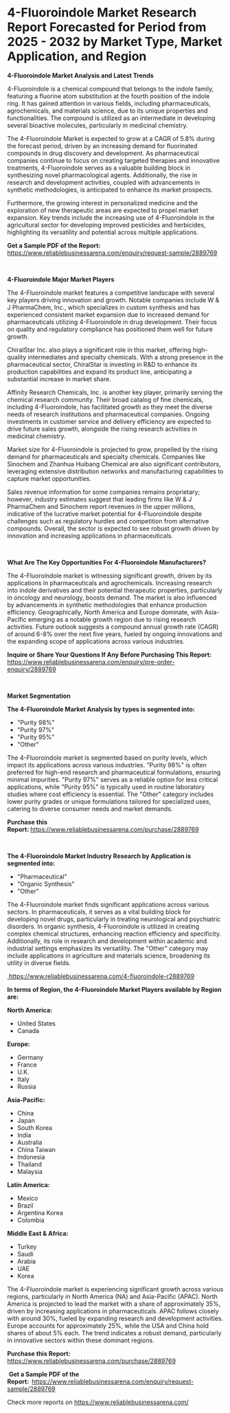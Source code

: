 <p><h1>4-Fluoroindole Market Research Report Forecasted for Period from 2025 -  2032 by Market Type, Market Application, and Region</h1></p><p><strong>4-Fluoroindole Market Analysis and Latest Trends</strong></p>
<p><p>4-Fluoroindole is a chemical compound that belongs to the indole family, featuring a fluorine atom substitution at the fourth position of the indole ring. It has gained attention in various fields, including pharmaceuticals, agrochemicals, and materials science, due to its unique properties and functionalities. The compound is utilized as an intermediate in developing several bioactive molecules, particularly in medicinal chemistry.</p><p>The 4-Fluoroindole Market is expected to grow at a CAGR of 5.8% during the forecast period, driven by an increasing demand for fluorinated compounds in drug discovery and development. As pharmaceutical companies continue to focus on creating targeted therapies and innovative treatments, 4-Fluoroindole serves as a valuable building block in synthesizing novel pharmacological agents. Additionally, the rise in research and development activities, coupled with advancements in synthetic methodologies, is anticipated to enhance its market prospects.</p><p>Furthermore, the growing interest in personalized medicine and the exploration of new therapeutic areas are expected to propel market expansion. Key trends include the increasing use of 4-Fluoroindole in the agricultural sector for developing improved pesticides and herbicides, highlighting its versatility and potential across multiple applications.</p></p>
<p><strong>Get a Sample PDF of the Report:&nbsp;</strong> <a href="https://www.reliablebusinessarena.com/enquiry/request-sample/2889769?utm_campaign=2645&utm_medium=2&utm_source=Github&utm_content=ia&utm_term=14032025&utm_id=4-fluoroindole">https://www.reliablebusinessarena.com/enquiry/request-sample/2889769</a></p>
<p>&nbsp;</p>
<p><strong>4-Fluoroindole Major Market Players</strong></p>
<p><p>The 4-Fluoroindole market features a competitive landscape with several key players driving innovation and growth. Notable companies include W & J PharmaChem, Inc., which specializes in custom synthesis and has experienced consistent market expansion due to increased demand for pharmaceuticals utilizing 4-Fluoroindole in drug development. Their focus on quality and regulatory compliance has positioned them well for future growth.</p><p>ChiralStar Inc. also plays a significant role in this market, offering high-quality intermediates and specialty chemicals. With a strong presence in the pharmaceutical sector, ChiralStar is investing in R&D to enhance its production capabilities and expand its product line, anticipating a substantial increase in market share.</p><p>Affinity Research Chemicals, Inc. is another key player, primarily serving the chemical research community. Their broad catalog of fine chemicals, including 4-Fluoroindole, has facilitated growth as they meet the diverse needs of research institutions and pharmaceutical companies. Ongoing investments in customer service and delivery efficiency are expected to drive future sales growth, alongside the rising research activities in medicinal chemistry.</p><p>Market size for 4-Fluoroindole is projected to grow, propelled by the rising demand for pharmaceuticals and specialty chemicals. Companies like Sinochem and Zhanhua Huibang Chemical are also significant contributors, leveraging extensive distribution networks and manufacturing capabilities to capture market opportunities.</p><p>Sales revenue information for some companies remains proprietary; however, industry estimates suggest that leading firms like W & J PharmaChem and Sinochem report revenues in the upper millions, indicative of the lucrative market potential for 4-Fluoroindole despite challenges such as regulatory hurdles and competition from alternative compounds. Overall, the sector is expected to see robust growth driven by innovation and increasing applications in pharmaceuticals.</p></p>
<p>&nbsp;</p>
<p><strong>What Are The Key Opportunities For 4-Fluoroindole Manufacturers?</strong></p>
<p><p>The 4-Fluoroindole market is witnessing significant growth, driven by its applications in pharmaceuticals and agrochemicals. Increasing research into indole derivatives and their potential therapeutic properties, particularly in oncology and neurology, boosts demand. The market is also influenced by advancements in synthetic methodologies that enhance production efficiency. Geographically, North America and Europe dominate, with Asia-Pacific emerging as a notable growth region due to rising research activities. Future outlook suggests a compound annual growth rate (CAGR) of around 6-8% over the next five years, fueled by ongoing innovations and the expanding scope of applications across various industries.</p></p>
<p><strong>Inquire or Share Your Questions If Any Before Purchasing This Report:</strong> <a href="https://www.reliablebusinessarena.com/enquiry/pre-order-enquiry/2889769?utm_campaign=2645&utm_medium=2&utm_source=Github&utm_content=ia&utm_term=14032025&utm_id=4-fluoroindole">https://www.reliablebusinessarena.com/enquiry/pre-order-enquiry/2889769</a></p>
<p>&nbsp;</p>
<p><strong>Market Segmentation</strong></p>
<p><strong>The 4-Fluoroindole Market Analysis by types is segmented into:</strong></p>
<p><ul><li>"Purity 98%"</li><li>"Purity 97%"</li><li>"Purity 95%"</li><li>"Other"</li></ul></p>
<p><p>The 4-Fluoroindole market is segmented based on purity levels, which impact its applications across various industries. "Purity 98%" is often preferred for high-end research and pharmaceutical formulations, ensuring minimal impurities. "Purity 97%" serves as a reliable option for less critical applications, while "Purity 95%" is typically used in routine laboratory studies where cost efficiency is essential. The "Other" category includes lower purity grades or unique formulations tailored for specialized uses, catering to diverse consumer needs and market demands.</p></p>
<p><strong>Purchase this Report:&nbsp;</strong><a href="https://www.reliablebusinessarena.com/purchase/2889769?utm_campaign=2645&utm_medium=2&utm_source=Github&utm_content=ia&utm_term=14032025&utm_id=4-fluoroindole">https://www.reliablebusinessarena.com/purchase/2889769</a></p>
<p>&nbsp;</p>
<p><strong>The 4-Fluoroindole Market Industry Research by Application is segmented into:</strong></p>
<p><ul><li>"Pharmaceutical"</li><li>"Organic Synthesis"</li><li>"Other"</li></ul></p>
<p><p>The 4-Fluoroindole market finds significant applications across various sectors. In pharmaceuticals, it serves as a vital building block for developing novel drugs, particularly in treating neurological and psychiatric disorders. In organic synthesis, 4-Fluoroindole is utilized in creating complex chemical structures, enhancing reaction efficiency and specificity. Additionally, its role in research and development within academic and industrial settings emphasizes its versatility. The "Other" category may include applications in agriculture and materials science, broadening its utility in diverse fields.</p></p>
<p><a href="https://www.reliablebusinessarena.com/4-fluoroindole-r2889769?utm_campaign=2645&utm_medium=2&utm_source=Github&utm_content=ia&utm_term=14032025&utm_id=4-fluoroindole">&nbsp;https://www.reliablebusinessarena.com/4-fluoroindole-r2889769</a></p>
<p><strong>In terms of Region, the 4-Fluoroindole Market Players available by Region are:</strong></p>
<p>
    <p> <strong> North America: </strong>
        <ul>
            <li>United States</li>
            <li>Canada</li>
        </ul>
        </p> 
    <p> <strong> Europe: </strong>
        <ul>
            <li>Germany</li>
            <li>France</li>
            <li>U.K.</li>
            <li>Italy</li>
            <li>Russia</li>
        </ul>
        </p> 
    <p> <strong> Asia-Pacific: </strong>
        <ul>
            <li>China</li>
            <li>Japan</li>
            <li>South Korea</li>
            <li>India</li>
            <li>Australia</li>
            <li>China Taiwan</li>
            <li>Indonesia</li>
            <li>Thailand</li>
            <li>Malaysia</li>
        </ul>
        </p> 
    <p> <strong> Latin America: </strong>
        <ul>
            <li>Mexico</li>
            <li>Brazil</li>
            <li>Argentina Korea</li>
            <li>Colombia</li>
        </ul>
        </p> 
    <p> <strong> Middle East & Africa: </strong>
        <ul>
            <li>Turkey</li>
            <li>Saudi</li>
            <li>Arabia</li>
            <li>UAE</li>
            <li>Korea</li>
        </ul>
    </p>
    </p>
<p><p>The 4-Fluoroindole market is experiencing significant growth across various regions, particularly in North America (NA) and Asia-Pacific (APAC). North America is projected to lead the market with a share of approximately 35%, driven by increasing applications in pharmaceuticals. APAC follows closely with around 30%, fueled by expanding research and development activities. Europe accounts for approximately 25%, while the USA and China hold shares of about 5% each. The trend indicates a robust demand, particularly in innovative sectors within these dominant regions.</p></p>
<p><strong>Purchase this Report: </strong><a href="https://www.reliablebusinessarena.com/purchase/2889769?utm_campaign=2645&utm_medium=2&utm_source=Github&utm_content=ia&utm_term=14032025&utm_id=4-fluoroindole">https://www.reliablebusinessarena.com/purchase/2889769</a></p>
<p>&nbsp;<strong>Get a Sample PDF of the Report:&nbsp;&nbsp;</strong><a href="https://www.reliablebusinessarena.com/enquiry/request-sample/2889769?utm_campaign=2645&utm_medium=2&utm_source=Github&utm_content=ia&utm_term=14032025&utm_id=4-fluoroindole">https://www.reliablebusinessarena.com/enquiry/request-sample/2889769</a></p>
<p><strong></strong></p>
<p>Check more reports on <a href="https://www.reliablebusinessarena.com/?utm_campaign=2645&utm_medium=2&utm_source=Github&utm_content=ia&utm_term=14032025&utm_id=4-fluoroindole">https://www.reliablebusinessarena.com/</a></p>